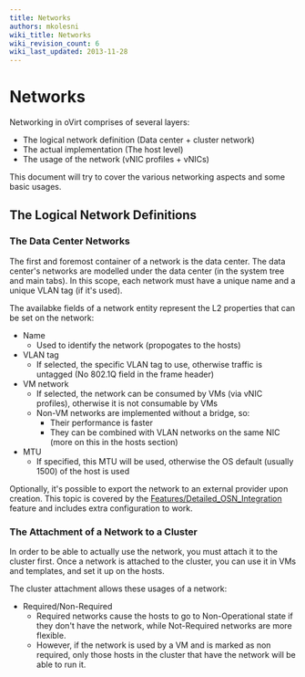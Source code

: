 ```yaml
---
title: Networks
authors: mkolesni
wiki_title: Networks
wiki_revision_count: 6
wiki_last_updated: 2013-11-28
---
```


# Networks

Networking in oVirt comprises of several layers:

*   The logical network definition (Data center + cluster network)
*   The actual implementation (The host level)
*   The usage of the network (vNIC profiles + vNICs)

This document will try to cover the various networking aspects and some basic usages.

## The Logical Network Definitions

### The Data Center Networks

The first and foremost container of a network is the data center. The data center's networks are modelled under the data center (in the system tree and main tabs). In this scope, each network must have a unique name and a unique VLAN tag (if it's used).

The availabke fields of a network entity represent the L2 properties that can be set on the network:

*   Name
    -   Used to identify the network (propogates to the hosts)
*   VLAN tag
    -   If selected, the specific VLAN tag to use, otherwise traffic is untagged (No 802.1Q field in the frame header)
*   VM network
    -   If selected, the network can be consumed by VMs (via vNIC profiles), otherwise it is not consumable by VMs
    -   Non-VM networks are implemented without a bridge, so:
        -   Their performance is faster
        -   They can be combined with VLAN networks on the same NIC (more on this in the hosts section)
*   MTU
    -   If specified, this MTU will be used, otherwise the OS default (usually 1500) of the host is used

Optionally, it's possible to export the network to an external provider upon creation. This topic is covered by the [Features/Detailed_OSN_Integration](Features/Detailed_OSN_Integration) feature and includes extra configuration to work.

### The Attachment of a Network to a Cluster

In order to be able to actually use the network, you must attach it to the cluster first. Once a network is attached to the cluster, you can use it in VMs and templates, and set it up on the hosts.

The cluster attachment allows these usages of a network:

*   Required/Non-Required
    -   Required networks cause the hosts to go to Non-Operational state if they don't have the network, while Not-Required networks are more flexible.
    -   However, if the network is used by a VM and is marked as non required, only those hosts in the cluster that have the network will be able to run it.
